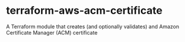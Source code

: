 # terraform-aws-acm-certificate
A Terraform module that creates (and optionally validates) and Amazon Certificate Manager (ACM) certificate
